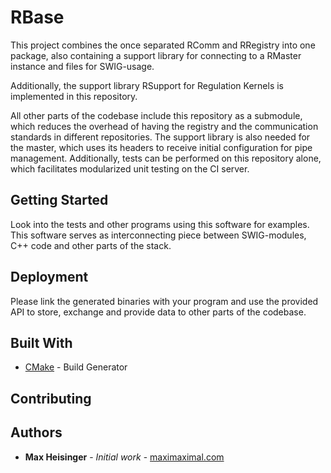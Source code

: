 # RBase

This project combines the once separated RComm and RRegistry into one package, also containing
a support library for connecting to a RMaster instance and files for SWIG-usage.

Additionally, the support library RSupport for Regulation Kernels is implemented in this repository.

All other parts of the codebase include this repository as a submodule, which reduces the overhead of
having the registry and the communication standards in different repositories. The support library is also
needed for the master, which uses its headers to receive initial configuration for pipe management. Additionally,
tests can be performed on this repository alone, which facilitates modularized unit testing on the CI server.

## Getting Started

Look into the tests and other programs using this software for examples. This software serves as interconnecting
piece between SWIG-modules, C++ code and other parts of the stack.

## Deployment

Please link the generated binaries with your program and use the provided API to store, exchange and
provide data to other parts of the codebase.

## Built With

* [CMake](https://cmake.org/) - Build Generator

## Contributing

## Authors

* **Max Heisinger** - *Initial work* - [maximaximal.com](https://maximaximal.com)
